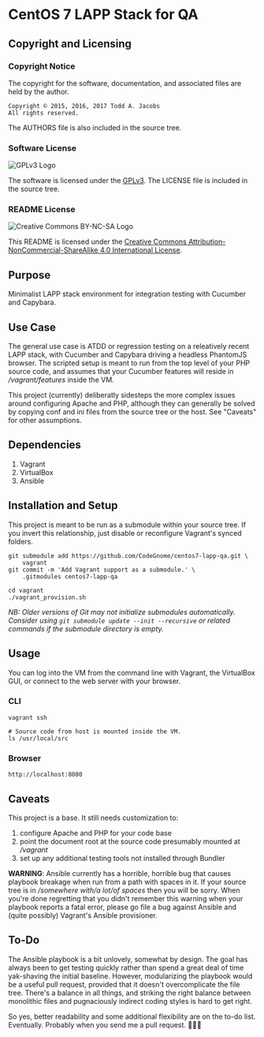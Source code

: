 # CentOS 7 LAPP Stack for QA

## Copyright and Licensing

### Copyright Notice

The copyright for the software, documentation, and associated files are
held by the author.

    Copyright © 2015, 2016, 2017 Todd A. Jacobs
    All rights reserved.

The AUTHORS file is also included in the source tree.

### Software License

![GPLv3 Logo][1]

The software is licensed under the [GPLv3][2]. The LICENSE file is
included in the source tree.

### README License

![Creative Commons BY-NC-SA Logo][3]

This README is licensed under the [Creative Commons
Attribution-NonCommercial-ShareAlike 4.0 International License][4].

## Purpose
Minimalist LAPP stack environment for integration testing with Cucumber
and Capybara.

## Use Case
The general use case is ATDD or regression testing on a releatively
recent LAPP stack, with Cucumber and Capybara driving a headless
PhantomJS browser. The scripted setup is meant to run from the top level
of your PHP source code, and assumes that your Cucumber features will
reside in */vagrant/features* inside the VM.

This project (currently) deliberatly sidesteps the more complex issues
around configuring Apache and PHP, although they can generally be solved
by copying conf and ini files from the source tree or the host. See
"Caveats" for other assumptions.

## Dependencies
1. Vagrant
1. VirtualBox
1. Ansible

## Installation and Setup
This project is meant to be run as a submodule within your source tree.
If you invert this relationship, just disable or reconfigure Vagrant's
synced folders.

    git submodule add https://github.com/CodeGnome/centos7-lapp-qa.git \
        vagrant
    git commit -m 'Add Vagrant support as a submodule.' \
        .gitmodules centos7-lapp-qa

    cd vagrant
    ./vagrant_provision.sh

*NB: Older versions of Git may not initialize submodules automatically.
Consider using `git submodule update --init --recursive` or related
commands if the submodule directory is empty.*

## Usage
You can log into the VM from the command line with Vagrant, the
VirtualBox GUI, or connect to the web server with your browser.

### CLI
    vagrant ssh

    # Source code from host is mounted inside the VM.
    ls /usr/local/src

### Browser
    http://localhost:8080

## Caveats
This project is a base. It still needs customization to:

1. configure Apache and PHP for your code base
1. point the document root at the source code presumably mounted at
   */vagrant*
1. set up any additional testing tools not installed through Bundler

**WARNING**: Ansible currently has a horrible, horrible bug that causes
playbook breakage when run from a path with spaces in it. If your source
tree is in */somewhere with/a lot/of spaces* then you will be sorry.
When you're done regretting that you didn't remember this warning when
your playbook reports a fatal error, please go file a bug against
Ansible and (quite possibly) Vagrant's Ansible provisioner.

## To-Do
The Ansible playbook is a bit unlovely, somewhat by design. The goal has
always been to get testing quickly rather than spend a great deal of
time yak-shaving the initial baseline. However, modularizing the
playbook would be a useful pull request, provided that it doesn't
overcomplicate the file tree. There's a balance in all things, and
striking the right balance between monolithic files and pugnaciously
indirect coding styles is hard to get right.

So yes, better readability and some additional flexibility are on the
to-do list. Eventually. Probably when you send me a pull request. 🙈🙉🙊

[1]: http://www.gnu.org/graphics/gplv3-88x31.png
[2]: http://www.gnu.org/copyleft/gpl.html
[3]: http://i.creativecommons.org/l/by-nc-sa/3.0/us/88x31.png
[4]: https://creativecommons.org/licenses/by-nc-sa/4.0/
